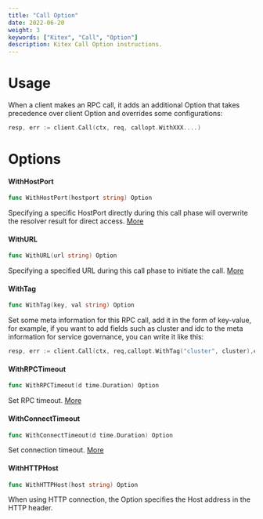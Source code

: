 ```yaml
---
title: "Call Option"
date: 2022-06-20
weight: 3
keywords: ["Kitex", "Call", "Option"]
description: Kitex Call Option instructions.
---
```


# Usage

When a client makes an RPC call, it adds an additional Option that takes precedence over client Option and overrides some configurations:

```go
resp, err := client.Call(ctx, req, callopt.WithXXX....)
```



# Options

#### WithHostPort

```go
func WithHostPort(hostport string) Option
```

Specifying a specific HostPort directly during this call phase will overwrite the resolver result for direct access. [More](https://www.cloudwego.io/docs/kitex/tutorials/basic-feature/visit_directly/)



#### WithURL

```go
func WithURL(url string) Option
```

Specifying a specified URL during this call phase to initiate the call. [More](https://www.cloudwego.io/docs/kitex/tutorials/basic-feature/visit_directly/)



#### WithTag

```go
func WithTag(key, val string) Option
```

Set some meta information for this RPC call, add it in the form of key-value, for example, if you want to add fields such as cluster and idc to the meta information for service governance, you can write it like this:

```go
resp, err := client.Call(ctx, req,callopt.WithTag("cluster", cluster),callopt.WithTag("idc", idc))
```



#### WithRPCTimeout

```go
func WithRPCTimeout(d time.Duration) Option
```

Set RPC timeout. [More](https://www.cloudwego.io/docs/kitex/tutorials/basic-feature/timeout/)



#### WithConnectTimeout

```go
func WithConnectTimeout(d time.Duration) Option
```

Set connection timeout. [More](https://www.cloudwego.io/docs/kitex/tutorials/basic-feature/timeout/)



#### WithHTTPHost

```go
func WithHTTPHost(host string) Option
```

When using HTTP connection, the Option specifies the Host address in the HTTP header.
